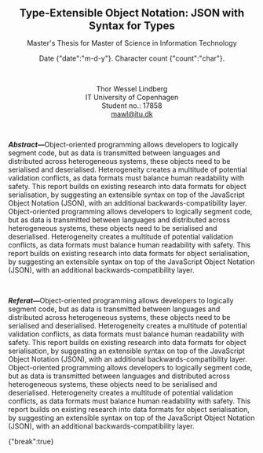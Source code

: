 <p align="center">
<b style="font-size: 1.515em">Type-Extensible Object Notation: JSON with Syntax for Types</b>
</p>

<p align="center">
Master's Thesis for Master of Science in Information Technology
</p>

<p align="center">
Date {"date":"m-d-y"}. Character count {"count":"char"}.
</p>

<br>

<p align="center">
Thor Wessel Lindberg
<br>
IT University of Copenhagen
<br>
Student no.: 17858
<br>
<a href="mailto:mawl@itu.dk">mawl@itu.dk</a>
</p>

<br>

<b><i>Abstract—</i></b>Object-oriented programming allows developers to logically segment code, but as data is transmitted between languages and distributed across heterogeneous systems, these objects need to be serialised and deserialised. Heterogeneity creates a multitude of potential validation conflicts, as data formats must balance human readability with safety. This report builds on existing research into data formats for object serialisation, by suggesting an extensible syntax on top of the JavaScript Object Notation (JSON), with an additional backwards-compatibility layer. Object-oriented programming allows developers to logically segment code, but as data is transmitted between languages and distributed across heterogeneous systems, these objects need to be serialised and deserialised. Heterogeneity creates a multitude of potential validation conflicts, as data formats must balance human readability with safety. This report builds on existing research into data formats for object serialisation, by suggesting an extensible syntax on top of the JavaScript Object Notation (JSON), with an additional backwards-compatibility layer.

<br>

<b><i>Referat—</i></b>Object-oriented programming allows developers to logically segment code, but as data is transmitted between languages and distributed across heterogeneous systems, these objects need to be serialised and deserialised. Heterogeneity creates a multitude of potential validation conflicts, as data formats must balance human readability with safety. This report builds on existing research into data formats for object serialisation, by suggesting an extensible syntax on top of the JavaScript Object Notation (JSON), with an additional backwards-compatibility layer. Object-oriented programming allows developers to logically segment code, but as data is transmitted between languages and distributed across heterogeneous systems, these objects need to be serialised and deserialised. Heterogeneity creates a multitude of potential validation conflicts, as data formats must balance human readability with safety. This report builds on existing research into data formats for object serialisation, by suggesting an extensible syntax on top of the JavaScript Object Notation (JSON), with an additional backwards-compatibility layer.

{"break":true}